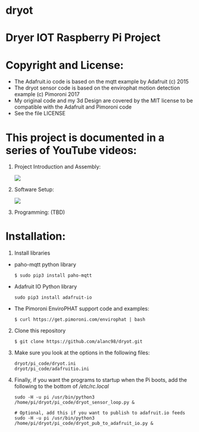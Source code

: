 # dryot
  # Dryer IOT Raspberry Pi Project

# Copyright and License:
 - The Adafruit.io code is based on the mqtt example by Adafruit (c) 2015
 - The dryot sensor code is based on the envirophat motion detection example (c) Pimoroni 2017
 - My original code and my 3d Design are covered by the MIT license to be compatible with the Adafruit and Pimoroni code
 - See the file LICENSE

# This project is documented in a series of YouTube videos:
1. Project Introduction and Assembly: 

   [![](http://img.youtube.com/vi/7Y_-u9VHjI0/0.jpg)](http://www.youtube.com/watch?v=7Y_-u9VHjI0 "DryOT Project Part 1")


2. Software Setup:

   [![](http://img.youtube.com/vi/UATDyMtNh9s/0.jpg)](http://www.youtube.com/watch?v=UATDyMtNh9s "DryOT Project Part 2")
 
3. Programming: 
   (TBD)
 
# Installation:
1. Install libraries
  - paho-mqtt python library
    ```
    $ sudo pip3 install paho-mqtt
    ```
  - Adafruit IO Python library
    ```
    sudo pip3 install adafruit-io
    ```
  - The Pimoroni EnviroPHAT support code and examples:
    ```
    $ curl https://get.pimoroni.com/envirophat | bash
    ```

2. Clone this repository
    ```
    $ git clone https://github.com/alanc98/dryot.git
    ```
3. Make sure you look at the options in the following files:
    ```
    dryot/pi_code/dryot.ini
    dryot/pi_code/adafruitio.ini
    ```

4. Finally, if you want the programs to startup when the Pi boots, add the following to the bottom of */etc/rc.local*
   ```
   sudo -H -u pi /usr/bin/python3 /home/pi/dryot/pi_code/dryot_sensor_loop.py &

   # Optional, add this if you want to publish to adafruit.io feeds
   sudo -H -u pi /usr/bin/python3 /home/pi/dryot/pi_code/dryot_pub_to_adafruit_io.py &
   ```

